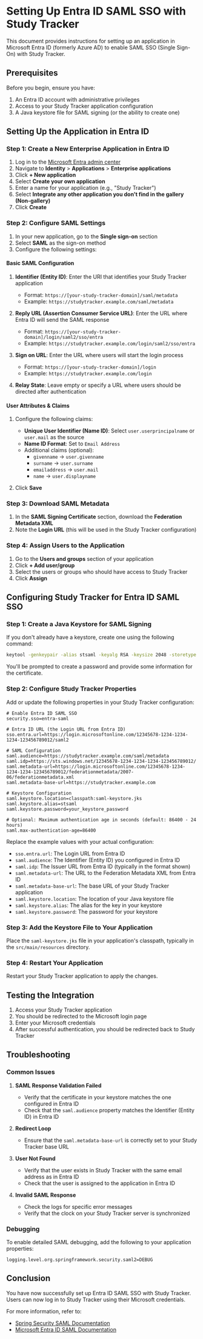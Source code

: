 # Setting Up Entra ID SAML SSO with Study Tracker

This document provides instructions for setting up an application in Microsoft Entra ID (formerly Azure AD) to enable SAML SSO (Single Sign-On) with Study Tracker.

## Prerequisites

Before you begin, ensure you have:

1. An Entra ID account with administrative privileges
2. Access to your Study Tracker application configuration
3. A Java keystore file for SAML signing (or the ability to create one)

## Setting Up the Application in Entra ID

### Step 1: Create a New Enterprise Application in Entra ID

1. Log in to the [Microsoft Entra admin center](https://entra.microsoft.com)
2. Navigate to **Identity** > **Applications** > **Enterprise applications**
3. Click **+ New application**
4. Select **Create your own application**
5. Enter a name for your application (e.g., "Study Tracker")
6. Select **Integrate any other application you don't find in the gallery (Non-gallery)**
7. Click **Create**

### Step 2: Configure SAML Settings

1. In your new application, go to the **Single sign-on** section
2. Select **SAML** as the sign-on method
3. Configure the following settings:

#### Basic SAML Configuration
1. **Identifier (Entity ID)**: Enter the URI that identifies your Study Tracker application
   - Format: `https://[your-study-tracker-domain]/saml/metadata`
   - Example: `https://studytracker.example.com/saml/metadata`

2. **Reply URL (Assertion Consumer Service URL)**: Enter the URL where Entra ID will send the SAML response
   - Format: `https://[your-study-tracker-domain]/login/saml2/sso/entra`
   - Example: `https://studytracker.example.com/login/saml2/sso/entra`

3. **Sign on URL**: Enter the URL where users will start the login process
   - Format: `https://[your-study-tracker-domain]/login`
   - Example: `https://studytracker.example.com/login`

4. **Relay State**: Leave empty or specify a URL where users should be directed after authentication

#### User Attributes & Claims
1. Configure the following claims:
   - **Unique User Identifier (Name ID)**: Select `user.userprincipalname` or `user.mail` as the source
   - **Name ID Format**: Set to `Email Address`
   - Additional claims (optional):
     - `givenname` -> `user.givenname`
     - `surname` -> `user.surname`
     - `emailaddress` -> `user.mail`
     - `name` -> `user.displayname`

2. Click **Save**

### Step 3: Download SAML Metadata

1. In the **SAML Signing Certificate** section, download the **Federation Metadata XML**
2. Note the **Login URL** (this will be used in the Study Tracker configuration)

### Step 4: Assign Users to the Application

1. Go to the **Users and groups** section of your application
2. Click **+ Add user/group**
3. Select the users or groups who should have access to Study Tracker
4. Click **Assign**

## Configuring Study Tracker for Entra ID SAML SSO

### Step 1: Create a Java Keystore for SAML Signing

If you don't already have a keystore, create one using the following command:

```bash
keytool -genkeypair -alias stsaml -keyalg RSA -keysize 2048 -storetype JKS -keystore saml-keystore.jks -validity 3650
```

You'll be prompted to create a password and provide some information for the certificate.

### Step 2: Configure Study Tracker Properties

Add or update the following properties in your Study Tracker configuration:

```properties
# Enable Entra ID SAML SSO
security.sso=entra-saml

# Entra ID URL (the Login URL from Entra ID)
sso.entra.url=https://login.microsoftonline.com/12345678-1234-1234-1234-123456789012/saml2

# SAML Configuration
saml.audience=https://studytracker.example.com/saml/metadata
saml.idp=https://sts.windows.net/12345678-1234-1234-1234-123456789012/
saml.metadata-url=https://login.microsoftonline.com/12345678-1234-1234-1234-123456789012/federationmetadata/2007-06/federationmetadata.xml
saml.metadata-base-url=https://studytracker.example.com

# Keystore Configuration
saml.keystore.location=classpath:saml-keystore.jks
saml.keystore.alias=stsaml
saml.keystore.password=your_keystore_password

# Optional: Maximum authentication age in seconds (default: 86400 - 24 hours)
saml.max-authentication-age=86400
```

Replace the example values with your actual configuration:

- `sso.entra.url`: The Login URL from Entra ID
- `saml.audience`: The Identifier (Entity ID) you configured in Entra ID
- `saml.idp`: The Issuer URL from Entra ID (typically in the format shown)
- `saml.metadata-url`: The URL to the Federation Metadata XML from Entra ID
- `saml.metadata-base-url`: The base URL of your Study Tracker application
- `saml.keystore.location`: The location of your Java keystore file
- `saml.keystore.alias`: The alias for the key in your keystore
- `saml.keystore.password`: The password for your keystore

### Step 3: Add the Keystore File to Your Application

Place the `saml-keystore.jks` file in your application's classpath, typically in the `src/main/resources` directory.

### Step 4: Restart Your Application

Restart your Study Tracker application to apply the changes.

## Testing the Integration

1. Access your Study Tracker application
2. You should be redirected to the Microsoft login page
3. Enter your Microsoft credentials
4. After successful authentication, you should be redirected back to Study Tracker

## Troubleshooting

### Common Issues

1. **SAML Response Validation Failed**
   - Verify that the certificate in your keystore matches the one configured in Entra ID
   - Check that the `saml.audience` property matches the Identifier (Entity ID) in Entra ID

2. **Redirect Loop**
   - Ensure that the `saml.metadata-base-url` is correctly set to your Study Tracker base URL

3. **User Not Found**
   - Verify that the user exists in Study Tracker with the same email address as in Entra ID
   - Check that the user is assigned to the application in Entra ID

4. **Invalid SAML Response**
   - Check the logs for specific error messages
   - Verify that the clock on your Study Tracker server is synchronized

### Debugging

To enable detailed SAML debugging, add the following to your application properties:

```properties
logging.level.org.springframework.security.saml2=DEBUG
```

## Conclusion

You have now successfully set up Entra ID SAML SSO with Study Tracker. Users can now log in to Study Tracker using their Microsoft credentials.

For more information, refer to:
- [Spring Security SAML Documentation](https://docs.spring.io/spring-security/reference/servlet/saml2/index.html)
- [Microsoft Entra ID SAML Documentation](https://learn.microsoft.com/en-us/entra/identity-platform/single-sign-on-saml-protocol)